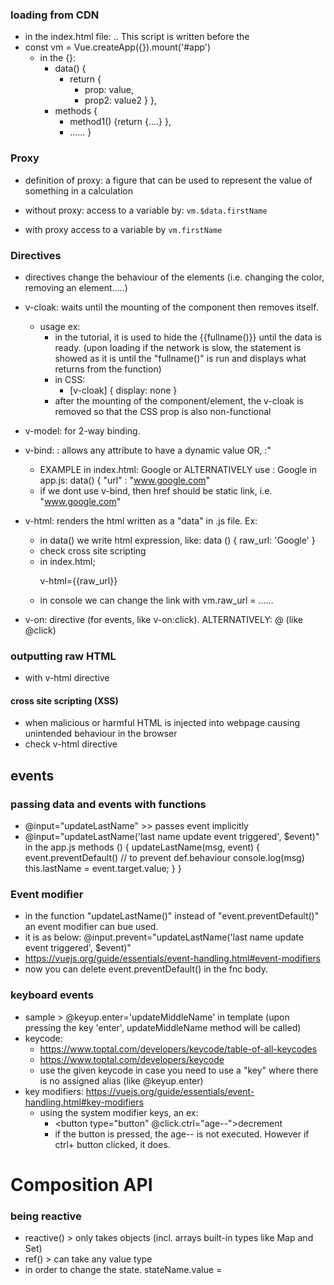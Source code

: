 ### loading from CDN
* in the index.html file:  <script src="https://unpkg.com/vue@3"></script>.. This script is written before the <script src="app.js"></script>
* const vm = Vue.createApp({}).mount('#app')
  * in the {}:
    * data() {
      * return {
        * prop: value,
        * prop2: value2 }
      },
    * methods {
      * method1() {return {....} },
      * ......
      }

### Proxy

* definition of proxy: a figure that can be used to represent the value of something in a calculation
  
* without proxy:
  access to a variable by:
  `vm.$data.firstName`

* with proxy
  access to a variable by
`vm.firstName`



### Directives

* directives change the behaviour of the elements (i.e. changing the color, removing an element.....)

* v-cloak: waits until the mounting of the component then removes itself.
  * usage ex:
    * in the tutorial, it is used to hide the {{fullname()}} until the data is ready. (upon loading if the network is slow, the statement is showed as it is until the "fullname()" is run and displays what returns from the function)
    * in CSS:
      * [v-cloak] { display: none }
    * after the mounting of the component/element, the v-cloak is removed so that the CSS prop is also non-functional
    
* v-model: for 2-way binding.
* v-bind:<attribute name> : allows any attribute to have a dynamic value
  OR, :<attribute name>"
  * EXAMPLE
in index.html:
<a vbind:href="url" target="_blank" >Google</a>
or ALTERNATIVELY use :
<a :href="url" target="_blank" >Google</a>
in app.js:
data() {
"url" : "www.google.com"
  * if we dont use v-bind, then href should be static link, i.e. "www.google.com"
* v-html: renders the html written as a "data" in .js file.
  Ex:
    * in data() we write html expression, like:
  data () {
    raw_url: '<a :href="url" target="_blank" >Google</a>'
  }
    * check cross site scripting
    * in index.html;
      <p> v-html={{raw_url}} </p>
    * in console we can change the link with vm.raw_url = ......
* v-on: directive (for events, like v-on:click). ALTERNATIVELY: @ (like @click)

### outputting raw HTML
* with v-html directive
#### cross site scripting (XSS)
* when malicious or harmful HTML is injected into webpage causing unintended behaviour in the browser
* check v-html directive


## events
### passing data and events with functions

* @input="updateLastName" >> passes event implicitly
* @input="updateLastName('last name update event triggered', $event)"
  in the app.js
  methods () {
    updateLastName(msg, event) {
      event.preventDefault() // to prevent def.behaviour
      console.log(msg)
      this.lastName = event.target.value;
    }
  }

### Event modifier
* in the function "updateLastName()" instead of "event.preventDefault()" an event modifier can bue used.
* it is as below:
@input.prevent="updateLastName('last name update event triggered', $event)"
* https://vuejs.org/guide/essentials/event-handling.html#event-modifiers
* now you can delete event.preventDefault() in the fnc body.

### keyboard events
* sample > @keyup.enter='updateMiddleName' in template (upon pressing the key 'enter', updateMiddleName method will be called)
* keycode:
  * https://www.toptal.com/developers/keycode/table-of-all-keycodes
  * https://www.toptal.com/developers/keycode
  * use the given keycode in case you need to use a "key" where there is no assigned alias (like @keyup.enter)  
* key modifiers: https://vuejs.org/guide/essentials/event-handling.html#key-modifiers
  * using the system modifier keys, an ex:
    * <button type="button" @click.ctrl="age--">decrement</button>
    * if the button is pressed, the age-- is not executed. However if ctrl+ button clicked, it does.


# Composition API

### being reactive
* reactive() > only takes objects (incl. arrays built-in types like Map and Set)
* ref() > can take any value type
* in order to change the state. stateName.value = <new value>
